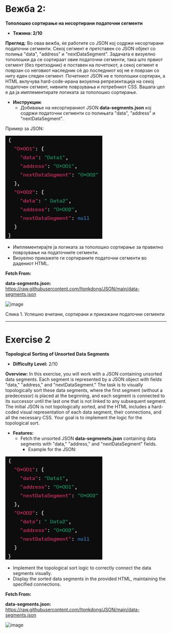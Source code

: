 ﻿<h1>Вежба 2:</h1>

**Тополошко сортирање на несортирани податочни сегменти**

- **Тежина: 2/10**

**Преглед**: Во оваа вежба, ќе работите со JSON кој содржи несортирани податочни сегменти. Секој сегмент е претставен со JSON објект со полиња "data", "address" и "nextDataSegment". Задачата е визуелно тополошки да се сортираат овие податочни сегменти, така што првиот сегмент (без претходник) е поставен на почетокот, а секој сегмент е поврзан со неговиот наследник сѐ до последниот кој не е поврзан со ниту еден следен сегмент. Почетниот JSON не е тополошки сортиран, а HTML вклучува hard-code-ирана визуелна репрезентација на секој податочен сегмент, нивните поврзувања и потребниот CSS. Вашата цел е да ја имплементирате логиката за тополошко сортирање.

- **Инструкции**:
  - Добивање на несортираниот JSON **data-segments.json** кој содржи податочни сегменти со полињата "data", "address" и "nextDataSegment".

Пример за JSON:

![image](Content/readme-images/Aspose.Words.04932331-13dc-4bd6-8610-13806c64f8f0.001.png)

- Имплементирајте ја логиката за тополошко сортирање за правилно поврзување на податочните сегменти.
- Визуелно прикажете ги сортираните податочни сегменти во дадениот HTML.

<a name="_hlk158398690"></a>**Fetch From:**

**data-segments.json:** https://raw.githubusercontent.com/Itonkdong/JSON/main/data-segments.json

![image](Content/readme-images/Aspose.Words.04932331-13dc-4bd6-8610-13806c64f8f0.002.png)

Слика 1. Успешно вчитани, сортирани и прикажани податочни сегменти

<hr>

<h1>Exercise 2</h1> 

**Topological Sorting of Unsorted Data Segments**

- **Difficulty Level:** 2/10

**Overview:** In this exercise, you will work with a JSON containing unsorted data segments. Each segment is represented by a JSON object with fields "data," "address," and "nextDataSegment." The task is to visually topologically sort these data segments, where the first segment (without a predecessor) is placed at the beginning, and each segment is connected to its successor until the last one that is not linked to any subsequent segment. The initial JSON is not topologically sorted, and the HTML includes a hard-coded visual representation of each data segment, their connections, and all the necessary CSS. Your goal is to implement the logic for the topological sort.

- **Features:**
  - Fetch the unsorted JSON **data-segmenets.json** containing data segments with "data," "address," and "nextDataSegment" fields.
    - Example for the JSON:

![image](Content/readme-images/Aspose.Words.04932331-13dc-4bd6-8610-13806c64f8f0.001.png)

- Implement the topological sort logic to correctly connect the data segments visually.
- Display the sorted data segments in the provided HTML, maintaining the specified connections.

**Fetch From:**

**data-segments.json:** https://raw.githubusercontent.com/Itonkdong/JSON/main/data-segments.json

![image](Content/readme-images/Aspose.Words.04932331-13dc-4bd6-8610-13806c64f8f0.002.png)
